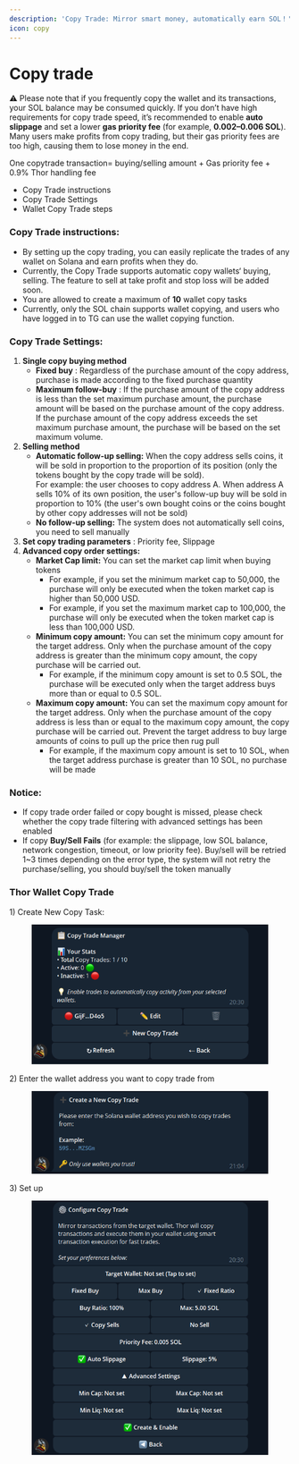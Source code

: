 ```yaml
---
description: 'Copy Trade: Mirror smart money, automatically earn SOL！'
icon: copy
---
```


# Copy trade

⚠️ Please note that if you frequently copy the wallet and its transactions, your SOL balance may be consumed quickly. If you don’t have high requirements for copy trade speed, it’s recommended to enable **auto slippage** and set a lower **gas priority fee** (for example, **0.002–0.006 SOL**). Many users make profits from copy trading, but their gas priority fees are too high, causing them to lose money in the end.

One copytrade transaction= buying/selling amount + Gas priority fee + 0.9% Thor handling fee

* Copy Trade instructions
* Copy Trade Settings
* Wallet Copy Trade steps

### Copy Trade instructions:

* By setting up the copy trading, you can easily replicate the trades of any wallet on Solana and earn profits when they do.
* Currently, the Copy Trade supports automatic copy wallets‘ buying, selling. The feature to sell at take profit and stop loss will be added soon.
* You are allowed to create a maximum of **10** wallet copy tasks
* Currently, only the SOL chain supports wallet copying, and users who have logged in to TG can use the wallet copying function.

### **Copy Trade Settings:** <a href="#gen-dan-can-shu-she-zhi" id="gen-dan-can-shu-she-zhi"></a>

1. **Single copy buying method**
   * **Fixed buy** : Regardless of the purchase amount of the copy address, purchase is made according to the fixed purchase quantity
   * **Maximum follow-buy** : If the purchase amount of the copy address is less than the set maximum purchase amount, the purchase amount will be based on the purchase amount of the copy address. If the purchase amount of the copy address exceeds the set maximum purchase amount, the purchase will be based on the set maximum volume.
2. **Selling method**
   * **Automatic follow-up selling:** When the copy address sells coins, it will be sold in proportion to the proportion of its position (only the tokens bought by the copy trade will be sold).\
     For example: the user chooses to copy address A. When address A sells 10% of its own position, the user's follow-up buy will be sold in proportion to 10% (the user's own bought coins or the coins bought by other copy addresses will not be sold)
   * **No follow-up selling:** The system does not automatically sell coins, you need to sell manually
3. **Set copy trading parameters** : Priority fee, Slippage
4. **Advanced copy order settings:**
   * **Market Cap limit:** You can set the market cap limit when buying tokens
     * For example, if you set the minimum market cap to 50,000, the purchase will only be executed when the token market cap is higher than 50,000 USD.
     * For example, if you set the maximum market cap to 100,000, the purchase will only be executed when the token market cap is less than 100,000 USD.
   * **Minimum copy amount:** You can set the minimum copy amount for the target address. Only when the purchase amount of the copy address is greater than the minimum copy amount, the copy purchase will be carried out.
     * For example, if the minimum copy amount is set to 0.5 SOL, the purchase will be executed only when the target address buys more than or equal to 0.5 SOL.
   * **Maximum copy amount:** You can set the maximum copy amount for the target address. Only when the purchase amount of the copy address is less than or equal to the maximum copy amount, the copy purchase will be carried out. Prevent the target address to buy large amounts of coins to pull up the price then rug pull
     * For example, if the maximum copy amount is set to 10 SOL, when the target address purchase is greater than 10 SOL, no purchase will be made

### Notice: <a href="#please-note" id="please-note"></a>

* If copy trade order failed or copy bought is missed, please check whether the copy trade filtering with advanced settings has been enabled
* If copy **Buy/Sell Fails** (for example: the slippage, low SOL balance, network congestion, timeout, or low priority fee). Buy/sell will be retried 1\~3 times depending on the error type, the system will not retry the purchase/selling, you should buy/sell the token manually

### &#x20;Thor Wallet Copy Trade <a href="#zhu-yi-shi-xiang" id="zhu-yi-shi-xiang"></a>

1\) Create New Copy Task:

<figure><img src="../../.gitbook/assets/1.png" alt=""><figcaption></figcaption></figure>

2\) Enter the wallet address you want to copy trade from

<figure><img src="../../.gitbook/assets/3.png" alt=""><figcaption></figcaption></figure>

3\) Set up



<figure><img src="../../.gitbook/assets/2.png" alt="" width="489"><figcaption></figcaption></figure>
